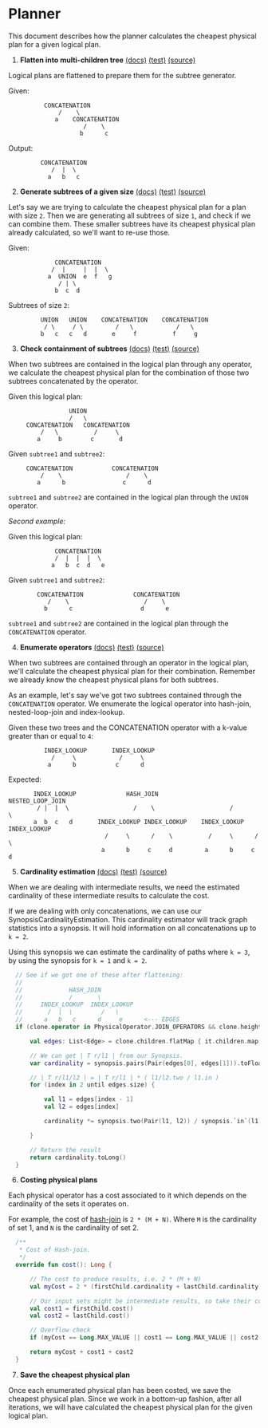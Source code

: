 # Planner

This document describes how the planner calculates the cheapest physical plan for a given logical plan.

1. __Flatten into multi-children tree__ [(docs)](https://giedomak.github.io/TelepathDB/telepathdb/com.github.giedomak.telepathdb.datamodels.plans.utilities/-multi-tree-flattener/index.html) [(test)](https://github.com/giedomak/TelepathDB/blob/master/src/test/java/com/github/giedomak/telepathdb/datamodels/plans/utilities/MultiTreeFlattenerTest.kt#L15) [(source)](https://github.com/giedomak/TelepathDB/blob/master/src/main/java/com/github/giedomak/telepathdb/datamodels/plans/utilities/MultiTreeFlattener.kt#L37)

  Logical plans are flattened to prepare them for the subtree generator.

  Given:

              CONCATENATION
                  /    \
                 a    CONCATENATION
                         /    \
                        b      c

  Output:

             CONCATENATION
                /  |  \
               a   b   c

2. __Generate subtrees of a given size__ [(docs)](https://giedomak.github.io/TelepathDB/telepathdb/com.github.giedomak.telepathdb.datamodels.plans.utilities/-logical-plan-subtree/index.html)  [(test)](https://github.com/giedomak/TelepathDB/blob/master/src/test/java/com/github/giedomak/telepathdb/datamodels/plans/utilities/LogicalPlanSubtreeTest.kt#L15) [(source)](https://github.com/giedomak/TelepathDB/blob/master/src/main/java/com/github/giedomak/telepathdb/datamodels/plans/utilities/LogicalPlanSubtree.kt#L16)

  Let's say we are trying to calculate the cheapest physical plan for a plan with size `2`. Then we are generating all subtrees of size `1`, and check if we can combine them. These smaller subtrees have its cheapest physical plan already calculated, so we'll want to re-use those.

  Given:

                 CONCATENATION
                /  |     |  |  \
               a  UNION  e  f   g
                  / | \
                 b  c  d

  Subtrees of size `2`:

             UNION   UNION    CONCATENATION    CONCATENATION
              / \     / \         /   \            /   \
             b   c   c   d       e     f          f     g

3. __Check containment of subtrees__ [(docs)](https://giedomak.github.io/TelepathDB/telepathdb/com.github.giedomak.telepathdb.datamodels.plans.utilities/-multi-tree-containment/index.html) [(test)](https://github.com/giedomak/TelepathDB/blob/master/src/test/java/com/github/giedomak/telepathdb/datamodels/plans/utilities/MultiTreeContainmentTest.kt#L19) [(source)](https://github.com/giedomak/TelepathDB/blob/master/src/main/java/com/github/giedomak/telepathdb/datamodels/plans/utilities/MultiTreeContainment.kt#L13)

  When two subtrees are contained in the logical plan through any operator, we calculate the cheapest physical plan for the combination of those two subtrees concatenated by the operator.

  Given this logical plan:

                     UNION
                     /   \
         CONCATENATION   CONCATENATION
             /   \          /     \
            a     b        c       d

  Given `subtree1` and `subtree2`:

         CONCATENATION           CONCATENATION
             /    \                  /    \
            a      b                c      d

  `subtree1` and `subtree2` are contained in the logical plan through the `UNION` operator.

  _Second example:_

  Given this logical plan:

                 CONCATENATION
                 /  |  |  |  \
                a   b  c  d   e

  Given `subtree1` and `subtree2`:

            CONCATENATION              CONCATENATION
               /    \                     /    \
              b      c                   d      e

  `subtree1` and `subtree2` are contained in the logical plan through the `CONCATENATION` operator.

4. __Enumerate operators__ [(docs)](https://giedomak.github.io/TelepathDB/telepathdb/com.github.giedomak.telepathdb.planner.enumerator/-simple-enumerator/index.html) [(test)](https://github.com/giedomak/TelepathDB/blob/master/src/test/java/com/github/giedomak/telepathdb/planner/enumerator/SimpleEnumeratorTest.kt) [(source)](https://github.com/giedomak/TelepathDB/blob/master/src/main/java/com/github/giedomak/telepathdb/planner/enumerator/SimpleEnumerator.kt#L10)

  When two subtrees are contained through an operator in the logical plan, we'll calculate the cheapest physical plan for their combination. Remember we already know the cheapest physical plans for both subtrees.

  As an example, let's say we've got two subtrees contained through the `CONCATENATION` operator. We enumerate the logical operator into hash-join, nested-loop-join and index-lookup.

  Given these two trees and the CONCATENATION operator with a k-value greater than or equal to `4`:

              INDEX_LOOKUP       INDEX_LOOKUP
                /     \            /     \
               a      b           c      d

  Expected:

           INDEX_LOOKUP              HASH_JOIN                NESTED_LOOP_JOIN
            / |  |  \                  /    \                     /       \
           a  b  c   d       INDEX_LOOKUP INDEX_LOOKUP    INDEX_LOOKUP INDEX_LOOKUP
                               /     \      /    \          /     \      /    \
                              a      b     c     d         a      b     c     d

5. __Cardinality estimation__ [(docs)](https://giedomak.github.io/TelepathDB/telepathdb/com.github.giedomak.telepathdb.cardinalityestimation/-synopsis-cardinality-estimation/index.html) [(test)](https://github.com/giedomak/TelepathDB/blob/master/src/test/java/com/github/giedomak/telepathdb/cardinalityestimation/SynopsisCardinalityEstimationTest.kt#L15) [(source)](https://github.com/giedomak/TelepathDB/blob/master/src/main/java/com/github/giedomak/telepathdb/cardinalityestimation/SynopsisCardinalityEstimation.kt#L14)

  When we are dealing with intermediate results, we need the estimated cardinality of these intermediate results to calculate the cost.

  If we are dealing with only concatenations, we can use our SynopsisCardinalityEstimation. This cardinality estimator will track graph statistics into a synopsis. It will hold information on all concatenations up to `k = 2`.

  Using this synopsis we can estimate the cardinality of paths where `k = 3`, by using the synopsis for `k = 1` and `k = 2`.

  ```kotlin
    // See if we got one of these after flattening:
    //
    //             HASH_JOIN
    //             /       \
    //     INDEX_LOOKUP  INDEX_LOOKUP
    //       /  |  \        /   \
    //      a   b   c      d     e      <--- EDGES
    if (clone.operator in PhysicalOperator.JOIN_OPERATORS && clone.height() == 2) {

        val edges: List<Edge> = clone.children.flatMap { it.children.map { it.leaf!! } }

        // We can get | T r/l1 | from our Synopsis.
        var cardinality = synopsis.pairs(Pair(edges[0], edges[1])).toFloat()

        // | T r/l1/l2 | = | T r/l1 | * ( l1/l2.two / l1.in )
        for (index in 2 until edges.size) {

            val l1 = edges[index - 1]
            val l2 = edges[index]

            cardinality *= synopsis.two(Pair(l1, l2)) / synopsis.`in`(l1).toFloat()

        }

        // Return the result
        return cardinality.toLong()
    }
  ```

6. __Costing physical plans__

  Each physical operator has a cost associated to it which depends on the cardinality of the sets it operates on.

  For example, the cost of [hash-join](https://github.com/giedomak/TelepathDB/blob/master/src/main/java/com/github/giedomak/telepathdb/physicaloperators/HashJoin.kt#L38) is `2 * (M + N)`. Where `M` is the cardinality of set 1, and `N` is the cardinality of set 2.

  ```kotlin
    /**
     * Cost of Hash-join.
     */
    override fun cost(): Long {

        // The cost to produce results, i.e. 2 * (M + N)
        val myCost = 2 * (firstChild.cardinality + lastChild.cardinality)

        // Our input sets might be intermediate results, so take their cost into account.
        val cost1 = firstChild.cost()
        val cost2 = lastChild.cost()

        // Overflow check
        if (myCost == Long.MAX_VALUE || cost1 == Long.MAX_VALUE || cost2 == Long.MAX_VALUE) return Long.MAX_VALUE

        return myCost + cost1 + cost2
    }
  ```

7. __Save the cheapest physical plan__

  Once each enumerated physical plan has been costed, we save the cheapest physical plan. Since we work in a bottom-up fashion, after all iterations, we will have calculated the cheapest physical plan for the given logical plan.

